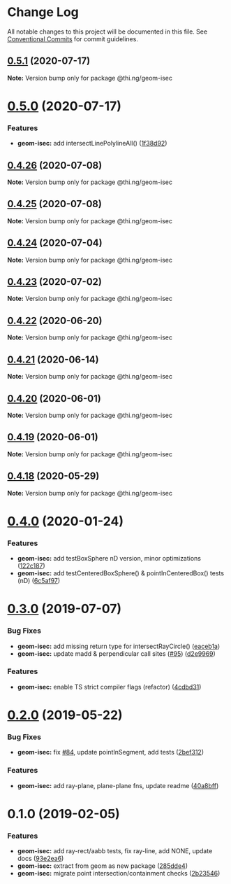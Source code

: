 # Change Log

All notable changes to this project will be documented in this file.
See [Conventional Commits](https://conventionalcommits.org) for commit guidelines.

## [0.5.1](https://github.com/thi-ng/umbrella/compare/@thi.ng/geom-isec@0.5.0...@thi.ng/geom-isec@0.5.1) (2020-07-17)

**Note:** Version bump only for package @thi.ng/geom-isec





# [0.5.0](https://github.com/thi-ng/umbrella/compare/@thi.ng/geom-isec@0.4.26...@thi.ng/geom-isec@0.5.0) (2020-07-17)


### Features

* **geom-isec:** add intersectLinePolylineAll() ([1f38d92](https://github.com/thi-ng/umbrella/commit/1f38d92e0d88c855251fa14627975b0bb1c7cf39))





## [0.4.26](https://github.com/thi-ng/umbrella/compare/@thi.ng/geom-isec@0.4.25...@thi.ng/geom-isec@0.4.26) (2020-07-08)

**Note:** Version bump only for package @thi.ng/geom-isec





## [0.4.25](https://github.com/thi-ng/umbrella/compare/@thi.ng/geom-isec@0.4.24...@thi.ng/geom-isec@0.4.25) (2020-07-08)

**Note:** Version bump only for package @thi.ng/geom-isec





## [0.4.24](https://github.com/thi-ng/umbrella/compare/@thi.ng/geom-isec@0.4.23...@thi.ng/geom-isec@0.4.24) (2020-07-04)

**Note:** Version bump only for package @thi.ng/geom-isec





## [0.4.23](https://github.com/thi-ng/umbrella/compare/@thi.ng/geom-isec@0.4.22...@thi.ng/geom-isec@0.4.23) (2020-07-02)

**Note:** Version bump only for package @thi.ng/geom-isec





## [0.4.22](https://github.com/thi-ng/umbrella/compare/@thi.ng/geom-isec@0.4.21...@thi.ng/geom-isec@0.4.22) (2020-06-20)

**Note:** Version bump only for package @thi.ng/geom-isec





## [0.4.21](https://github.com/thi-ng/umbrella/compare/@thi.ng/geom-isec@0.4.20...@thi.ng/geom-isec@0.4.21) (2020-06-14)

**Note:** Version bump only for package @thi.ng/geom-isec





## [0.4.20](https://github.com/thi-ng/umbrella/compare/@thi.ng/geom-isec@0.4.19...@thi.ng/geom-isec@0.4.20) (2020-06-01)

**Note:** Version bump only for package @thi.ng/geom-isec





## [0.4.19](https://github.com/thi-ng/umbrella/compare/@thi.ng/geom-isec@0.4.18...@thi.ng/geom-isec@0.4.19) (2020-06-01)

**Note:** Version bump only for package @thi.ng/geom-isec





## [0.4.18](https://github.com/thi-ng/umbrella/compare/@thi.ng/geom-isec@0.4.17...@thi.ng/geom-isec@0.4.18) (2020-05-29)

**Note:** Version bump only for package @thi.ng/geom-isec





# [0.4.0](https://github.com/thi-ng/umbrella/compare/@thi.ng/geom-isec@0.3.10...@thi.ng/geom-isec@0.4.0) (2020-01-24)

### Features

* **geom-isec:** add testBoxSphere nD version, minor optimizations ([122c187](https://github.com/thi-ng/umbrella/commit/122c1876375f638b35f9f576824f2af081008081))
* **geom-isec:** add testCenteredBoxSphere() & pointInCenteredBox() tests (nD) ([6c5af97](https://github.com/thi-ng/umbrella/commit/6c5af97a8da9bce307bc76f956c185c5e75a9e8d))

# [0.3.0](https://github.com/thi-ng/umbrella/compare/@thi.ng/geom-isec@0.2.0...@thi.ng/geom-isec@0.3.0) (2019-07-07)

### Bug Fixes

* **geom-isec:** add missing return type for intersectRayCircle() ([eaceb1a](https://github.com/thi-ng/umbrella/commit/eaceb1a))
* **geom-isec:** update madd & perpendicular call sites ([#95](https://github.com/thi-ng/umbrella/issues/95)) ([d2e9969](https://github.com/thi-ng/umbrella/commit/d2e9969))

### Features

* **geom-isec:** enable TS strict compiler flags (refactor) ([4cdbd31](https://github.com/thi-ng/umbrella/commit/4cdbd31))

# [0.2.0](https://github.com/thi-ng/umbrella/compare/@thi.ng/geom-isec@0.1.16...@thi.ng/geom-isec@0.2.0) (2019-05-22)

### Bug Fixes

* **geom-isec:** fix [#84](https://github.com/thi-ng/umbrella/issues/84), update pointInSegment, add tests ([2bef312](https://github.com/thi-ng/umbrella/commit/2bef312))

### Features

* **geom-isec:** add ray-plane, plane-plane fns, update readme ([40a8bff](https://github.com/thi-ng/umbrella/commit/40a8bff))

# 0.1.0 (2019-02-05)

### Features

* **geom-isec:** add ray-rect/aabb tests, fix ray-line, add NONE, update docs ([93e2ea6](https://github.com/thi-ng/umbrella/commit/93e2ea6))
* **geom-isec:** extract from geom as new package ([285dde4](https://github.com/thi-ng/umbrella/commit/285dde4))
* **geom-isec:** migrate point intersection/containment checks ([2b23546](https://github.com/thi-ng/umbrella/commit/2b23546))
